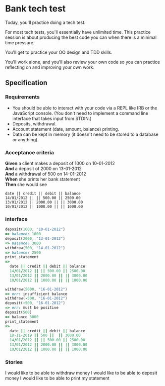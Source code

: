 # Bank tech test

Today, you'll practice doing a tech test.

For most tech tests, you'll essentially have unlimited time.  This practice session is about producing the best code you can when there is a minimal time pressure.

You'll get to practice your OO design and TDD skills.

You'll work alone, and you'll also review your own code so you can practice reflecting on and improving your own work.

## Specification

### Requirements

* You should be able to interact with your code via a REPL like IRB or the JavaScript console.  (You don't need to implement a command line interface that takes input from STDIN.)
* Deposits, withdrawal.
* Account statement (date, amount, balance) printing.
* Data can be kept in memory (it doesn't need to be stored to a database or anything).

### Acceptance criteria

**Given** a client makes a deposit of 1000 on 10-01-2012  
**And** a deposit of 2000 on 13-01-2012  
**And** a withdrawal of 500 on 14-01-2012  
**When** she prints her bank statement  
**Then** she would see

```
date || credit || debit || balance
14/01/2012 || || 500.00 || 2500.00
13/01/2012 || 2000.00 || || 3000.00
10/01/2012 || 1000.00 || || 1000.00
```

### interface

``` ruby
deposit(1000, "10-01-2012")
=> balance: 1000
deposit(2000, "13-01-2012")
=> balance: 3000
withdraw(500, "14-01-2012")
=> balance: 2500
print_statement
=>
  date || credit || debit || balance
  14/01/2012 || || 500.00 || 2500.00
  13/01/2012 || 2000.00 || || 3000.00
  10/01/2012 || 1000.00 || || 1000.00

withdraw(5000, "16-01-2012")
=> err: insufficient balance
withdraw(-500, "16-01-2012")
deposit(-500, "16-01-2012")
=> err: must be positive
deposit(500)
=> balance 3000
print_statement
=>  
  date || credit || debit || balance
  18-11-2019 || 500 ||  || 3000.00
  14/01/2012 || || 500.00 || 2500.00
  13/01/2012 || 2000.00 || || 3000.00
  10/01/2012 || 1000.00 || || 1000.00
```

### Stories
I would like to be able to withdraw money
I would like to be able to deposit money
I would like to be able to print my statement
